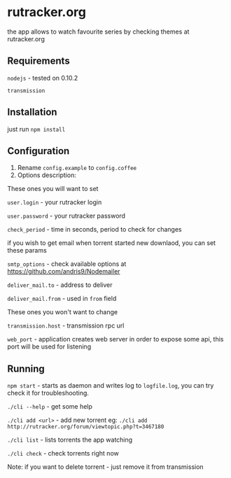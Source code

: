 rutracker.org
======

the app allows to watch favourite series by checking themes at rutracker.org


Requirements
-------

`nodejs` - tested on 0.10.2

`transmission`

Installation
-------
just run `npm install`

Configuration
-------

1. Rename `config.example` to `config.coffee`
2. Options description:

  These ones you will want to set

  `user.login` - your rutracker login

  `user.password` - your rutracker password

  `check_period` - time in seconds, period to check for changes

  if you wish to get email when torrent started new downlaod, you can set these params

  `smtp_options` - check available options at https://github.com/andris9/Nodemailer

  `deliver_mail.to` - address to deliver

  `deliver_mail.from` - used in `from` field


  These ones you won't want to change

  `transmission.host` - transmission rpc url
  
  `web_port` - application creates web server in order to expose some api, this port will be used for listening

Running
-------
`npm start` - starts as daemon and writes log to `logfile.log`, you can try check it for troubleshooting.

`./cli --help` - get some help

`./cli add <url>` - add new torrent eg: `./cli add http://rutracker.org/forum/viewtopic.php?t=3467180`

`./cli list` - lists torrents the app watching

`./cli check` - check torrents right now

Note: if you want to delete torrent - just remove it from transmission